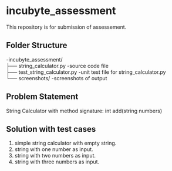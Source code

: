 # incubyte_assessment
This repository is for submission of assessement.

## Folder Structure
-incubyte_assessment/   
├── string_calculator.py        -source code file   
├── test_string_calculator.py   -unit test file for string_calculator.py   
└── screenshots/                -screenshots of output   

## Problem Statement
String Calculator with method signature:    int add(string numbers)

## Solution with test cases

1. simple string calculator with empty string.
2. string with one number as input.
3. string with two numbers as input.
4. string with three numbers as input.